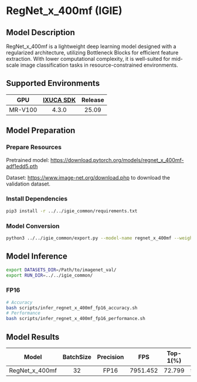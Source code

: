 # RegNet_x_400mf (IGIE)

## Model Description

RegNet_x_400mf is a lightweight deep learning model designed with a regularized architecture, utilizing Bottleneck Blocks for efficient feature extraction. With lower computational complexity, it is well-suited for mid-scale image classification tasks in resource-constrained environments.

## Supported Environments

| GPU    | [IXUCA SDK](https://gitee.com/deep-spark/deepspark#%E5%A4%A9%E6%95%B0%E6%99%BA%E7%AE%97%E8%BD%AF%E4%BB%B6%E6%A0%88-ixuca) | Release |
| :----: | :----: | :----: |
| MR-V100 | 4.3.0     |  25.09  |

## Model Preparation

### Prepare Resources

Pretrained model: <https://download.pytorch.org/models/regnet_x_400mf-adf1edd5.pth>

Dataset: <https://www.image-net.org/download.php> to download the validation dataset.

### Install Dependencies

```bash
pip3 install -r ../../igie_common/requirements.txt
```

### Model Conversion

```bash
python3 ../../igie_common/export.py --model-name regnet_x_400mf --weight regnet_x_400mf-adf1edd5.pth --output regnet_x_400mf.onnx
```

## Model Inference

```bash
export DATASETS_DIR=/Path/to/imagenet_val/
export RUN_DIR=../../igie_common/
```

### FP16

```bash
# Accuracy
bash scripts/infer_regnet_x_400mf_fp16_accuracy.sh
# Performance
bash scripts/infer_regnet_x_400mf_fp16_performance.sh
```

## Model Results

| Model          | BatchSize | Precision | FPS     | Top-1(%) | Top-5(%) |
| :----: | :----: | :----: | :----: | :----: | :----: |
| RegNet_x_400mf | 32        | FP16      | 7951.452| 72.799   | 90.933   |
